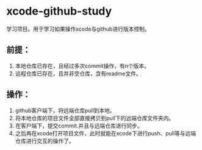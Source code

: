 # xcode-github-study
学习项目。用于学习如果操作xcode与github进行版本控制。
## 前提：
1. 本地仓库已存在，且经过多次commit操作，有n个版本。
2. 远程仓库已存在，且并非空仓库，含有readme文件。

## 操作：
1. github客户端下，将远端仓库pull到本地。
2. 将本地仓库的项目文件全部直接拷贝到pull下的远端仓库文件夹内。
3. 在客户端下，提交commit.并且与远端仓库进行同步。
4. 之后再在xcode打开项目文件，此时就能在xcode下进行push、pull等与远端仓库进行交互的操作了。
